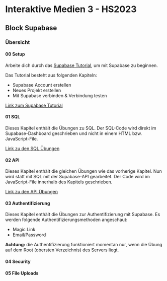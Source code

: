 # Interaktive Medien 3 - HS2023

## Block Supabase

### Übersicht

#### 00 Setup

Arbeite dich durch das [Supabase Tutorial](00_setup/tutorial_supabase.md), um mit Supabase zu beginnen. 

Das Tutorial besteht aus folgenden Kapiteln:

- Supabase Account erstellen
- Neues Projekt erstellen
- Mit Supabase verbinden & Verbindung testen

[Link zum Supabase Tutorial](00_setup/tutorial_supabase.md)

#### 01 SQL

Dieses Kapitel enthält die Übungen zu SQL. Der SQL-Code wird direkt im Supabase-Dashboard geschrieben und nicht in einem HTML bzw. JavaScript-File.

[Link zu den SQL Übungen](01_sql/readme.md)

#### 02 API

Dieses Kapitel enthält die gleichen Übungen wie das vorherige Kapitel. Nun wird statt mit SQL mit der Supabase-API gearbeitet. Der Code wird im JavaScript-File innerhalb des Kapitels geschrieben.

[Link zu den API Übungen](02_api/readme.md)

#### 03 Authentifizierung

Dieses Kapitel enthält die Übungen zur Authentifizierung mit Supabase. Es werden folgende Authentifizierungsmethoden angeschaut:

- Magic Link
- Email/Password

**Achtung:** die Authentifizierung funktioniert momentan nur, wenn die Übung auf dem Root (obersten Verzeichnis) des Servers liegt.

#### 04 Security

#### 05 File Uploads
